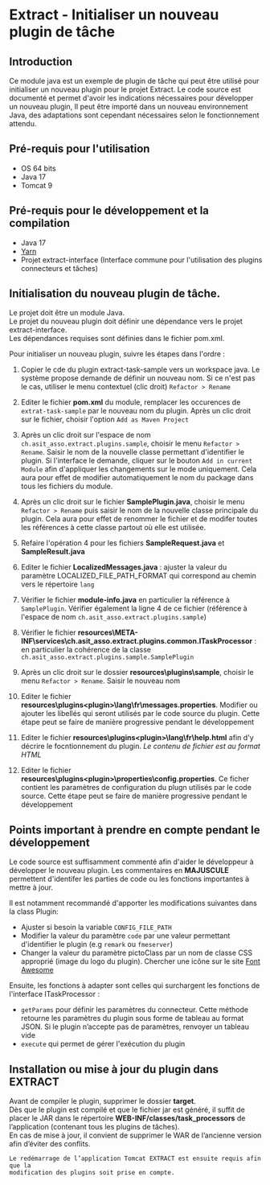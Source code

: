 # Extract - Initialiser un nouveau plugin de tâche 

## Introduction

Ce module java est un exemple de plugin de tâche qui peut être utilisé pour initialiser un nouveau 
plugin pour le projet Extract. 
Le code source est documenté et permet d'avoir les indications nécessaires pour développer un nouveau plugin,
Il peut être importé dans un nouveau environnement Java, des adaptations sont cependant
nécessaires selon le fonctionnement attendu.

## Pré-requis pour l'utilisation
* OS 64 bits
* Java 17
* Tomcat 9

## Pré-requis pour le développement et la compilation
* Java 17
* [Yarn][Yarn_Site]
* Projet extract-interface (Interface commune pour l'utilisation des plugins connecteurs et tâches)

## Initialisation du nouveau plugin de tâche.
Le projet doit être un module Java. \
Le projet du nouveau plugin doit définir une dépendance vers le projet extract-interface.\
Les dépendances requises sont définies dans le fichier pom.xml.

Pour initialiser un nouveau plugin, suivre les étapes dans l'ordre :
1. Copier le cde du plugin extract-task-sample vers un workspace java. Le système propose demande de définir un 
nouveau nom.  Si ce n'est pas le cas, utiliser le menu contextuel (clic droit) `Refactor > Rename`


2. Editer le fichier **pom.xml** du module, remplacer les occurences de `extrat-task-sample` par le nouveau nom du plugin.
Après un clic droit sur le fichier, choisir l'option `Add as Maven Project`


3. Après un clic droit sur l'espace de nom `ch.asit_asso.extract.plugins.sample`, choisir le menu `Refactor > Rename`.
Saisir le nom de la nouvelle classe permettant d'identifier le plugin. Si l'interface le demande, cliquer sur le bouton 
`Add in current Module` afin d'appliquer les changements sur le mode uniquement.
Cela aura pour effet de modifier automatiquement le nom du package dans tous les fichiers du module.


4. Après un clic droit sur le fichier **SamplePlugin.java**, choisir le menu `Refactor > Rename` puis saisir le nom 
de la nouvelle classe principale du plugin. Cela aura pour effet de renommer le fichier et de modifer 
toutes les références à cette classe partout où elle est utilisée. 


5. Refaire l'opération 4 pour les fichiers **SampleRequest.java** et **SampleResult.java**


6. Editer le fichier **LocalizedMessages.java** : ajuster la valeur du paramètre LOCALIZED_FILE_PATH_FORMAT qui 
correspond au chemin vers le répertoire `lang`


7. Vérifier le fichier **module-info.java** en particulier la référence à `SamplePlugin`. Vérifier  également la ligne 4
de ce fichier (référence à l'espace de nom `ch.asit_asso.extract.plugins.sample`)


8. Vérifier le fichier **resources\META-INF\services\ch.asit_asso.extract.plugins.common.ITaskProcessor** : en particulier 
la cohérence de  la classe `ch.asit_asso.extract.plugins.sample.SamplePlugin` 


9. Après un clic droit sur le dossier **resources\plugins\sample**, choisir le menu `Refactor > Rename`. Saisir 
le nouveau nom


10. Editer le fichier **resources\plugins\<plugin>\lang\fr\messages.properties**. Modifier ou
ajouter les libellés qui seront utilisés par le code source du plugin. Cette étape peut se faire 
de manière progressive pendant le développement


11. Editer le fichier **resources\plugins\<plugin>\lang\fr\help.html** afin d'y décrire le focntionnement
du plugin. *Le contenu de fichier est au format HTML*


12. Editer le fichier **resources\plugins\<plugin>\properties\config.properties**. Ce ficher contient les
paramètres de configuration du plugn utilisés par le code source. Cette étape peut se faire
de manière progressive pendant le développement


## Points important à prendre en compte pendant le développement 

Le code source est suffisamment commenté afin d'aider le développeur à développer le 
nouveau plugin. Les commentaires en **MAJUSCULE** permettent d'identifer les parties de code ou les fonctions 
importantes à mettre à jour.

Il est notamment recommandé d'apporter les modifications suivantes dans la class Plugin:
* Ajuster si besoin la variable `CONFIG_FILE_PATH`
* Modifier la valeur du paramètre `code` par une valeur permettant d'identifier le plugin (e.g `remark` ou `fmeserver`)
* Changer la valeur du paramètre pictoClass par un nom de classe CSS approprié (image du logo du plugin). Chercher 
une icône sur le site [Font Awesome][Fontawesome_Site]


Ensuite, les fonctions à adapter sont celles qui surchargent les fonctions de l'interface 
ITaskProcessor :
* `getParams` pour définir les paramètres du connecteur. Cette méthode retourne les paramètres 
du plugin sous forme de tableau au format JSON. Si le plugin n’accepte pas de paramètres, renvoyer un tableau vide
* `execute` qui permet de gérer l'exécution du plugin

## Installation ou mise à jour du plugin dans EXTRACT 

Avant de compiler le plugin, supprimer le dossier **target**.\
Dès que le plugin est compilé et que le fichier jar est généré, il suffit de placer le JAR
dans le répertoire **WEB-INF/classes/task_processors** de l’application 
(contenant tous les plugins de tâches).\
En cas de mise à jour, il convient de supprimer le WAR de l’ancienne version afin d’éviter des conflits.

```
Le redémarrage de l’application Tomcat EXTRACT est ensuite requis afin que la 
modification des plugins soit prise en compte.
``` 


[Yarn_Site]: https://yarnpkg.com/ "Site du gestionnaire de package Yarn"
[Fontawesome_Site]: https://fontawesome.com/icons "Site web FontAwesome"